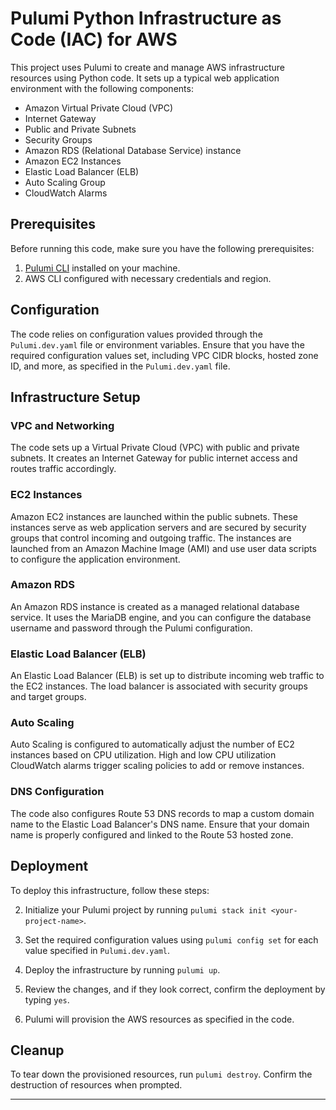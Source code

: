 # Pulumi Python Infrastructure as Code (IAC) for AWS

This project uses Pulumi to create and manage AWS infrastructure resources using Python code. It sets up a typical web application environment with the following components:

- Amazon Virtual Private Cloud (VPC)
- Internet Gateway
- Public and Private Subnets
- Security Groups
- Amazon RDS (Relational Database Service) instance
- Amazon EC2 Instances
- Elastic Load Balancer (ELB)
- Auto Scaling Group
- CloudWatch Alarms

## Prerequisites

Before running this code, make sure you have the following prerequisites:

1. [Pulumi CLI](https://www.pulumi.com/docs/get-started/install/) installed on your machine.
2. AWS CLI configured with necessary credentials and region.

## Configuration

The code relies on configuration values provided through the `Pulumi.dev.yaml` file or environment variables. Ensure that you have the required configuration values set, including VPC CIDR blocks, hosted zone ID, and more, as specified in the `Pulumi.dev.yaml` file.

## Infrastructure Setup

### VPC and Networking

The code sets up a Virtual Private Cloud (VPC) with public and private subnets. It creates an Internet Gateway for public internet access and routes traffic accordingly.

### EC2 Instances

Amazon EC2 instances are launched within the public subnets. These instances serve as web application servers and are secured by security groups that control incoming and outgoing traffic. The instances are launched from an Amazon Machine Image (AMI) and use user data scripts to configure the application environment.

### Amazon RDS

An Amazon RDS instance is created as a managed relational database service. It uses the MariaDB engine, and you can configure the database username and password through the Pulumi configuration.

### Elastic Load Balancer (ELB)

An Elastic Load Balancer (ELB) is set up to distribute incoming web traffic to the EC2 instances. The load balancer is associated with security groups and target groups.

### Auto Scaling

Auto Scaling is configured to automatically adjust the number of EC2 instances based on CPU utilization. High and low CPU utilization CloudWatch alarms trigger scaling policies to add or remove instances.

### DNS Configuration

The code also configures Route 53 DNS records to map a custom domain name to the Elastic Load Balancer's DNS name. Ensure that your domain name is properly configured and linked to the Route 53 hosted zone.

## Deployment

To deploy this infrastructure, follow these steps:


2. Initialize your Pulumi project by running `pulumi stack init <your-project-name>`.

3. Set the required configuration values using `pulumi config set` for each value specified in `Pulumi.dev.yaml`.

4. Deploy the infrastructure by running `pulumi up`.

5. Review the changes, and if they look correct, confirm the deployment by typing `yes`.

6. Pulumi will provision the AWS resources as specified in the code.

## Cleanup

To tear down the provisioned resources, run `pulumi destroy`. Confirm the destruction of resources when prompted.

---
